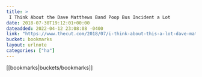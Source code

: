 ```yaml
---
title: > 
 I Think About the Dave Matthews Band Poop Bus Incident a Lot
date: 2018-07-30T19:12:01+00:00
dateadded: 2022-04-12 23:08:08 -0400
link: "https://www.thecut.com/2018/07/i-think-about-this-a-lot-dave-matthews-band-poop-bus.html"
bucket: bookmarks
layout: urlnote
categories: ["ha"]
--- 
```

 <!-- end excerpt --> 
 [[bookmarks|buckets/bookmarks]]
